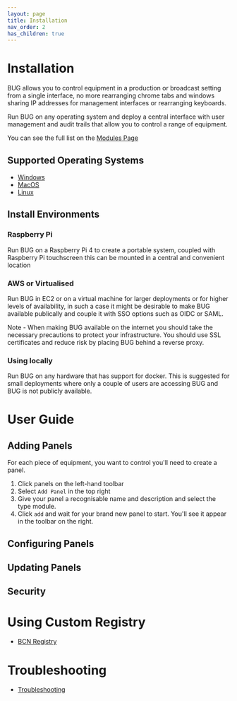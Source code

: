 ```yaml
---
layout: page
title: Installation
nav_order: 2
has_children: true
---
```


# Installation

BUG allows you to control equipment in a production or broadcast setting from a single interface, no more rearranging chrome tabs and windows sharing IP addresses for management interfaces or rearranging keyboards.

Run BUG on any operating system and deploy a central interface with user management and audit trails that allow you to control a range of equipment.

You can see the full list on the [Modules Page](https://github.com/bbc/bbcnews-bug/wiki/Modules)

## Supported Operating Systems

-   [Windows](/pages/installation/windows.html)
-   [MacOS](/pages/installation/mac.html)
-   [Linux](/pages/installation/linux.html)

## Install Environments

### Raspberry Pi

Run BUG on a Raspberry Pi 4 to create a portable system, coupled with Raspberry Pi touchscreen this can be mounted in a central and convenient location

### AWS or Virtualised

Run BUG in EC2 or on a virtual machine for larger deployments or for higher levels of availability, in such a case it might be desirable to make BUG available publically and couple it with SSO options such as OIDC or SAML.

Note - When making BUG available on the internet you should take the necessary precautions to protect your infrastructure. You should use SSL certificates and reduce risk by placing BUG behind a reverse proxy.

### Using locally

Run BUG on any hardware that has support for docker. This is suggested for small deployments where only a couple of users are accessing BUG and BUG is not publicly available.

# User Guide

## Adding Panels

For each piece of equipment, you want to control you'll need to create a panel.

1. Click panels on the left-hand toolbar
2. Select `Add Panel` in the top right
3. Give your panel a recognisable name and description and select the type module.
4. Click `add` and wait for your brand new panel to start. You'll see it appear in the toolbar on the right.

## Configuring Panels

## Updating Panels

## Security

# Using Custom Registry

-   [BCN Registry](/pages/installation/registry.html)

# Troubleshooting

-   [Troubleshooting](/pages/installation/troubleshooting.html)
